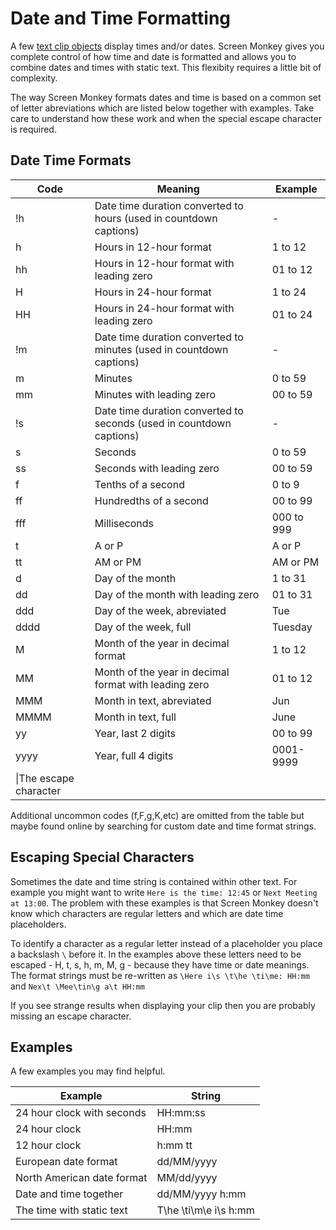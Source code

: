 # Date and Time Formatting
A few [text clip objects](TextClipObjects.md) display times and/or dates. Screen Monkey gives you complete control of how time and date is formatted and allows you to combine dates and times with static text. This flexibity requires a little bit of complexity.

The way Screen Monkey formats dates and time is based on a common set of letter abreviations which are listed below together with examples. Take care to understand how these work and when the special escape character is required.

## Date Time Formats
|Code|Meaning|Example|
|--|--|--|
|!h|Date time duration converted to hours (used in countdown captions)|-|
|h|Hours in 12-hour format|1 to 12|
|hh|Hours in 12-hour format with leading zero|01 to 12|
|H|Hours in 24-hour format|1 to 24|
|HH|Hours in 24-hour format with leading zero|01 to 24|
|!m|Date time duration converted to minutes (used in countdown captions)|-|
|m|Minutes|0 to 59|
|mm|Minutes with leading zero|00 to 59|
|!s|Date time duration converted to seconds (used in countdown captions)|-|
|s|Seconds|0 to 59|
|ss|Seconds with leading zero|00 to 59|
|f|Tenths of a second|0 to 9|
|ff|Hundredths of a second|00 to 99|
|fff|Milliseconds|000 to 999|
|t|A or P|A or P|
|tt|AM or PM|AM or PM|
|d|Day of the month|1 to 31|
|dd|Day of the month with leading zero|01 to 31|
|ddd|Day of the week, abreviated|Tue|
|dddd|Day of the week, full|Tuesday|
|M|Month of the year in decimal format|1 to 12|
|MM|Month of the year in decimal format with leading zero|01 to 12|
|MMM|Month in text, abreviated|Jun|
|MMMM|Month in text, full|June|
|yy|Year, last 2 digits|00 to 99|
|yyyy|Year, full 4 digits|0001-9999|
|\\|The escape character| |


Additional uncommon codes (f,F,g,K,etc) are omitted from the table but maybe found online by searching for custom date and time format strings.

## Escaping Special Characters
Sometimes the date and time string is contained within other text. For example you might want to write `Here is the time: 12:45` or `Next Meeting at 13:00`. The problem with these examples is that Screen Monkey doesn't know which characters are regular letters and which are date time placeholders. 

To identify a character as a regular letter instead of a placeholder you place a backslash `\` before it. In the examples above these letters need to be escaped - H, t, s, h, m, M, g - because they have time or date meanings. The format strings must be re-written as `\Here i\s \t\he \ti\me: HH:mm` and `Nex\t \Mee\tin\g a\t HH:mm`

If you see strange results when displaying your clip then you are probably missing an escape character.

## Examples
A few examples you may find helpful.

|Example|String|
|-|-|
|24 hour clock with seconds|HH:mm:ss|
|24 hour clock|HH:mm|
|12 hour clock|h:mm tt|
|European date format|dd/MM/yyyy|
|North American date format|MM/dd/yyyy|
|Date and time together|dd/MM/yyyy h:mm|
|The time with static text|T\he \ti\m\e i\s h:mm|